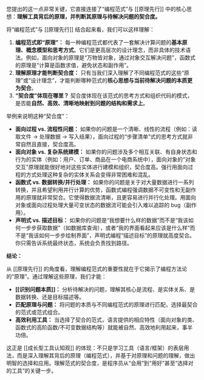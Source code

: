 您提出的这一点非常关键，它直接连接了“编程范式”与 [[原理先行]] 中的核心思想：**理解工具背后的原理，并判断其原理与待解决问题的契合度。**

将“编程范式”与 [[原理先行]] 结合起来看，我们可以这样理解：

1.  **编程范式即“原理”：** 每一种编程范式都代表了一套解决计算问题的**基本原理、概念模型和思考方式**。它们是更高层次的设计理念，而非具体的技术语法。例如，面向对象的原理是“万物皆对象，通过对象交互解决问题”，函数式的原理是“计算是函数求值，避免状态和副作用”。
2.  **理解原理才能判断契合度：** 只有当我们深入理解了不同编程范式的这些“原理”或“设计理念”，才能判断哪种范式的**核心思想与当前待解决问题的本质更为契合**。
3.  **“契合度”体现在哪里？** 契合度体现在该范式的思考方式和组织代码的模式，是否能**自然、高效、清晰地映射到问题的结构和需求上**。

举例来说明这种“契合度”：

*   **面向过程 vs. 流程性问题：** 如果你的问题是一个清晰、线性的流程（例如：读取文件 -> 处理数据 -> 写入结果），面向过程的“步骤清单”式的思考方式就非常自然且直接，契合度高。
*   **面向对象 vs. 复杂系统建模：** 如果你的问题涉及多个相互关联、有自身状态和行为的实体（例如：用户、订单、商品在一个电商系统中），面向对象的“对象交互”原理就能很好地对这些实体进行建模和组织，契合度高。强行用面向过程的方式处理这种复杂的实体关系会变得非常困难和混乱。
*   **函数式 vs. 数据转换/并行处理：** 如果你的问题是关于对大量数据进行一系列转换，并且希望利用并行计算的优势，函数式编程强调数据不可变性和无副作用的原理就非常契合。它使得数据流清晰，且更容易进行并行化处理。用面向对象或面向过程处理大量可变状态的数据流可能会引入难以追踪的 bug（副作用）。
*   **声明式 vs. 描述目标：** 如果你的问题是“我想要什么样的数据”而不是“我该如何一步步获取数据”（如数据库查询），或者“我的界面看起来应该是什么样”而不是“我该如何一步步绘制界面”，声明式编程“描述目标”的原理就高度契合。你只需告诉系统最终状态，系统会负责找到路径。

**结论：**

从 [[原理先行]] 的角度看，理解编程范式的重要性就在于它揭示了编程方法论的“原理”。通过理解这些原理，我们才能：

*   **[[识别问题本质]]：** 分析待解决的问题，理解其核心是流程、是实体关系、是数据转换、还是目标描述等。
*   **匹配原理与问题：** 将问题的本质与不同编程范式的原理进行匹配，选择最契合的范式或范式组合。
*   **高效利用工具：** 当选择了契合的范式，语言提供的相应特性（面向对象的类、函数式的高阶函数/不可变数据结构等）就能被自然、高效地利用起来，事半功倍。

这正是 [[成长型工具认知观]] 的体现：不只是学习工具（语言/框架）的表层用法，而是深入理解其背后的原理（编程范式），并基于对原理和问题的理解，做出明智的选择和应用。理解范式的契合度，是程序员从“会用”到“用好”甚至“选择对的工具”的关键一步。